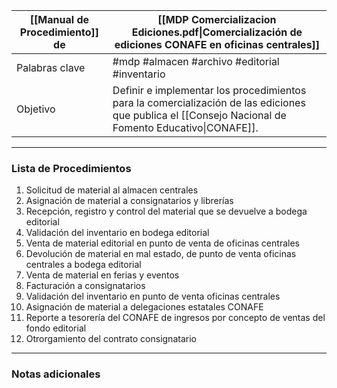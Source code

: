 
| [[Manual de Procedimiento]] de | [[MDP Comercializacion Ediciones.pdf\|Comercialización de ediciones CONAFE en oficinas centrales]] |
|-----------------------------|-------------------------------------------|
| Palabras clave              | #mdp #almacen #archivo #editorial #inventario |
| Objetivo                    | Definir e implementar los procedimientos para la comercialización de las ediciones que publica el [[Consejo Nacional de Fomento Educativo\|CONAFE]]. |

---

### Lista de Procedimientos
1. Solicitud de material al almacen centrales
2. Asignación de material a consignatarios y librerías
3. Recepción, registro y control del material que se devuelve a bodega editorial
4. Validación del inventario en bodega editorial
5. Venta de material editorial en punto de venta de oficinas centrales
6. Devolución de material en mal estado, de punto de venta oficinas centrales a bodega editorial
7. Venta de material en ferias y eventos
8. Facturación a consignatarios
9. Validación del inventario en punto de venta oficinas centrales
10. Asignación de material a delegaciones estatales CONAFE
11. Reporte a tesorería del CONAFE de ingresos por concepto de ventas del fondo editorial
12. Otrorgamiento del contrato consignatario

---

### Notas adicionales

